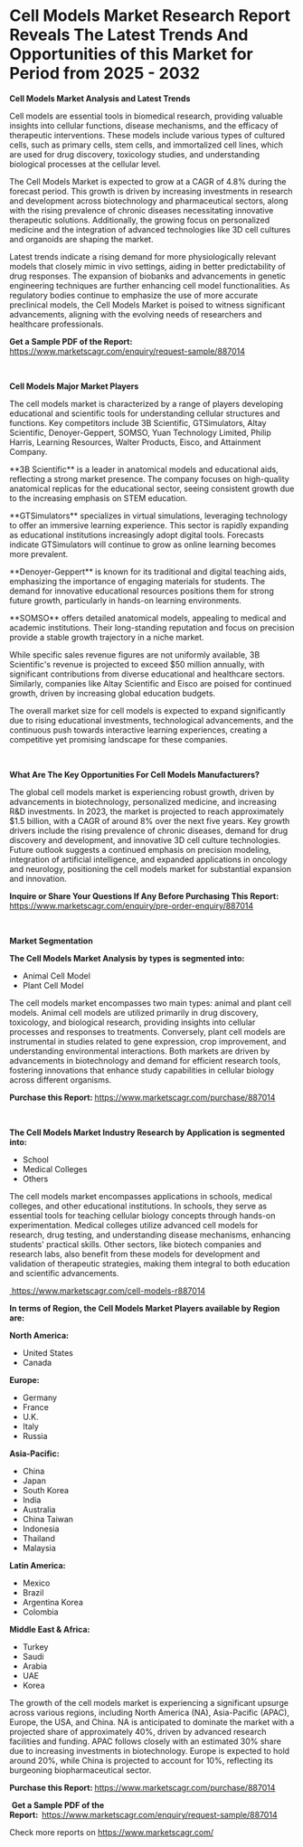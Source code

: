 <p><h1>Cell Models Market Research Report Reveals The Latest Trends And Opportunities of this Market for Period from 2025 - 2032</h1></p><p><strong>Cell Models Market Analysis and Latest Trends</strong></p>
<p><p>Cell models are essential tools in biomedical research, providing valuable insights into cellular functions, disease mechanisms, and the efficacy of therapeutic interventions. These models include various types of cultured cells, such as primary cells, stem cells, and immortalized cell lines, which are used for drug discovery, toxicology studies, and understanding biological processes at the cellular level.</p><p>The Cell Models Market is expected to grow at a CAGR of 4.8% during the forecast period. This growth is driven by increasing investments in research and development across biotechnology and pharmaceutical sectors, along with the rising prevalence of chronic diseases necessitating innovative therapeutic solutions. Additionally, the growing focus on personalized medicine and the integration of advanced technologies like 3D cell cultures and organoids are shaping the market.</p><p>Latest trends indicate a rising demand for more physiologically relevant models that closely mimic in vivo settings, aiding in better predictability of drug responses. The expansion of biobanks and advancements in genetic engineering techniques are further enhancing cell model functionalities. As regulatory bodies continue to emphasize the use of more accurate preclinical models, the Cell Models Market is poised to witness significant advancements, aligning with the evolving needs of researchers and healthcare professionals.</p></p>
<p><strong>Get a Sample PDF of the Report:&nbsp;</strong> <a href="https://www.marketscagr.com/enquiry/request-sample/887014?utm_campaign=2041&utm_medium=2&utm_source=Github&utm_content=ia&utm_term=06022025&utm_id=cell-models">https://www.marketscagr.com/enquiry/request-sample/887014</a></p>
<p>&nbsp;</p>
<p><strong>Cell Models Major Market Players</strong></p>
<p><p>The cell models market is characterized by a range of players developing educational and scientific tools for understanding cellular structures and functions. Key competitors include 3B Scientific, GTSimulators, Altay Scientific, Denoyer-Geppert, SOMSO, Yuan Technology Limited, Philip Harris, Learning Resources, Walter Products, Eisco, and Attainment Company.</p><p>**3B Scientific** is a leader in anatomical models and educational aids, reflecting a strong market presence. The company focuses on high-quality anatomical replicas for the educational sector, seeing consistent growth due to the increasing emphasis on STEM education.</p><p>**GTSimulators** specializes in virtual simulations, leveraging technology to offer an immersive learning experience. This sector is rapidly expanding as educational institutions increasingly adopt digital tools. Forecasts indicate GTSimulators will continue to grow as online learning becomes more prevalent.</p><p>**Denoyer-Geppert** is known for its traditional and digital teaching aids, emphasizing the importance of engaging materials for students. The demand for innovative educational resources positions them for strong future growth, particularly in hands-on learning environments.</p><p>**SOMSO** offers detailed anatomical models, appealing to medical and academic institutions. Their long-standing reputation and focus on precision provide a stable growth trajectory in a niche market.</p><p>While specific sales revenue figures are not uniformly available, 3B Scientific's revenue is projected to exceed $50 million annually, with significant contributions from diverse educational and healthcare sectors. Similarly, companies like Altay Scientific and Eisco are poised for continued growth, driven by increasing global education budgets.</p><p>The overall market size for cell models is expected to expand significantly due to rising educational investments, technological advancements, and the continuous push towards interactive learning experiences, creating a competitive yet promising landscape for these companies.</p></p>
<p>&nbsp;</p>
<p><strong>What Are The Key Opportunities For Cell Models Manufacturers?</strong></p>
<p><p>The global cell models market is experiencing robust growth, driven by advancements in biotechnology, personalized medicine, and increasing R&D investments. In 2023, the market is projected to reach approximately $1.5 billion, with a CAGR of around 8% over the next five years. Key growth drivers include the rising prevalence of chronic diseases, demand for drug discovery and development, and innovative 3D cell culture technologies. Future outlook suggests a continued emphasis on precision modeling, integration of artificial intelligence, and expanded applications in oncology and neurology, positioning the cell models market for substantial expansion and innovation.</p></p>
<p><strong>Inquire or Share Your Questions If Any Before Purchasing This Report:</strong> <a href="https://www.marketscagr.com/enquiry/pre-order-enquiry/887014?utm_campaign=2041&utm_medium=2&utm_source=Github&utm_content=ia&utm_term=06022025&utm_id=cell-models">https://www.marketscagr.com/enquiry/pre-order-enquiry/887014</a></p>
<p>&nbsp;</p>
<p><strong>Market Segmentation</strong></p>
<p><strong>The Cell Models Market Analysis by types is segmented into:</strong></p>
<p><ul><li>Animal Cell Model</li><li>Plant Cell Model</li></ul></p>
<p><p>The cell models market encompasses two main types: animal and plant cell models. Animal cell models are utilized primarily in drug discovery, toxicology, and biological research, providing insights into cellular processes and responses to treatments. Conversely, plant cell models are instrumental in studies related to gene expression, crop improvement, and understanding environmental interactions. Both markets are driven by advancements in biotechnology and demand for efficient research tools, fostering innovations that enhance study capabilities in cellular biology across different organisms.</p></p>
<p><strong>Purchase this Report:&nbsp;</strong><a href="https://www.marketscagr.com/purchase/887014?utm_campaign=2041&utm_medium=2&utm_source=Github&utm_content=ia&utm_term=06022025&utm_id=cell-models">https://www.marketscagr.com/purchase/887014</a></p>
<p>&nbsp;</p>
<p><strong>The Cell Models Market Industry Research by Application is segmented into:</strong></p>
<p><ul><li>School</li><li>Medical Colleges</li><li>Others</li></ul></p>
<p><p>The cell models market encompasses applications in schools, medical colleges, and other educational institutions. In schools, they serve as essential tools for teaching cellular biology concepts through hands-on experimentation. Medical colleges utilize advanced cell models for research, drug testing, and understanding disease mechanisms, enhancing students' practical skills. Other sectors, like biotech companies and research labs, also benefit from these models for development and validation of therapeutic strategies, making them integral to both education and scientific advancements.</p></p>
<p><a href="https://www.marketscagr.com/cell-models-r887014?utm_campaign=2041&utm_medium=2&utm_source=Github&utm_content=ia&utm_term=06022025&utm_id=cell-models">&nbsp;https://www.marketscagr.com/cell-models-r887014</a></p>
<p><strong>In terms of Region, the Cell Models Market Players available by Region are:</strong></p>
<p>
    <p> <strong> North America: </strong>
        <ul>
            <li>United States</li>
            <li>Canada</li>
        </ul>
        </p> 
    <p> <strong> Europe: </strong>
        <ul>
            <li>Germany</li>
            <li>France</li>
            <li>U.K.</li>
            <li>Italy</li>
            <li>Russia</li>
        </ul>
        </p> 
    <p> <strong> Asia-Pacific: </strong>
        <ul>
            <li>China</li>
            <li>Japan</li>
            <li>South Korea</li>
            <li>India</li>
            <li>Australia</li>
            <li>China Taiwan</li>
            <li>Indonesia</li>
            <li>Thailand</li>
            <li>Malaysia</li>
        </ul>
        </p> 
    <p> <strong> Latin America: </strong>
        <ul>
            <li>Mexico</li>
            <li>Brazil</li>
            <li>Argentina Korea</li>
            <li>Colombia</li>
        </ul>
        </p> 
    <p> <strong> Middle East & Africa: </strong>
        <ul>
            <li>Turkey</li>
            <li>Saudi</li>
            <li>Arabia</li>
            <li>UAE</li>
            <li>Korea</li>
        </ul>
    </p>
    </p>
<p><p>The growth of the cell models market is experiencing a significant upsurge across various regions, including North America (NA), Asia-Pacific (APAC), Europe, the USA, and China. NA is anticipated to dominate the market with a projected share of approximately 40%, driven by advanced research facilities and funding. APAC follows closely with an estimated 30% share due to increasing investments in biotechnology. Europe is expected to hold around 20%, while China is projected to account for 10%, reflecting its burgeoning biopharmaceutical sector.</p></p>
<p><strong>Purchase this Report: </strong><a href="https://www.marketscagr.com/purchase/887014?utm_campaign=2041&utm_medium=2&utm_source=Github&utm_content=ia&utm_term=06022025&utm_id=cell-models">https://www.marketscagr.com/purchase/887014</a></p>
<p>&nbsp;<strong>Get a Sample PDF of the Report:&nbsp;&nbsp;</strong><a href="https://www.marketscagr.com/enquiry/request-sample/887014?utm_campaign=2041&utm_medium=2&utm_source=Github&utm_content=ia&utm_term=06022025&utm_id=cell-models">https://www.marketscagr.com/enquiry/request-sample/887014</a></p>
<p><strong></strong></p>
<p>Check more reports on <a href="https://www.marketscagr.com/?utm_campaign=2041&utm_medium=2&utm_source=Github&utm_content=ia&utm_term=06022025&utm_id=cell-models">https://www.marketscagr.com/</a></p>
